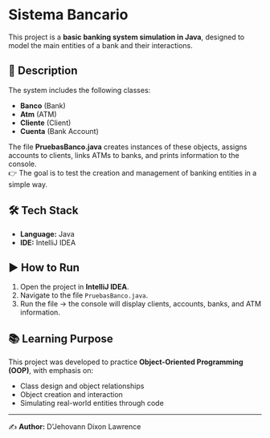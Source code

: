 # Sistema Bancario

This project is a **basic banking system simulation in Java**, designed to model the main entities of a bank and their interactions.

## 📌 Description
The system includes the following classes:
- **Banco** (Bank)  
- **Atm** (ATM)  
- **Cliente** (Client)  
- **Cuenta** (Bank Account)  

The file **PruebasBanco.java** creates instances of these objects, assigns accounts to clients, links ATMs to banks, and prints information to the console.  
👉 The goal is to test the creation and management of banking entities in a simple way.

## 🛠️ Tech Stack
- **Language:** Java  
- **IDE:** IntelliJ IDEA  

## ▶️ How to Run
1. Open the project in **IntelliJ IDEA**.  
2. Navigate to the file `PruebasBanco.java`.  
3. Run the file → the console will display clients, accounts, banks, and ATM information.

## 📚 Learning Purpose
This project was developed to practice **Object-Oriented Programming (OOP)**, with emphasis on:
- Class design and object relationships  
- Object creation and interaction  
- Simulating real-world entities through code  

---

✍️ **Author:** D’Jehovann Dixon Lawrence  
